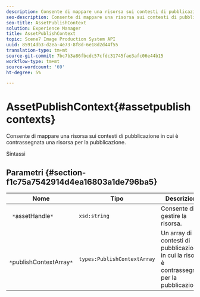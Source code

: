 ```yaml
---
description: Consente di mappare una risorsa sui contesti di pubblicazione in cui è contrassegnata una risorsa per la pubblicazione.
seo-description: Consente di mappare una risorsa sui contesti di pubblicazione in cui è contrassegnata una risorsa per la pubblicazione.
seo-title: AssetPublishContext
solution: Experience Manager
title: AssetPublishContext
topic: Scene7 Image Production System API
uuid: 85914db3-d2ea-4e73-8f8d-6e18d2d44f55
translation-type: tm+mt
source-git-commit: 7bc7b3a86fbcdc57cfdc31745fae3afc06e44b15
workflow-type: tm+mt
source-wordcount: '69'
ht-degree: 5%

---
```



# AssetPublishContext{#assetpublishcontexts}

Consente di mappare una risorsa sui contesti di pubblicazione in cui è contrassegnata una risorsa per la pubblicazione.

Sintassi

## Parametri {#section-f1c75a7542914d4ea16803a1de796ba5}

| Nome | Tipo | Descrizione |
|---|---|---|
| ` *`assetHandle`*` | `xsd:string` | Consente di gestire la risorsa. |
| ` *`publishContextArray`*` | `types:PublishContextArray` | Un array di contesti di pubblicazione in cui la risorsa è contrassegnata per la pubblicazione. |

